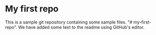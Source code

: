 # My first repo

This is a sample git repository containing some sample files. "# my-first-repo". We have added some text to the readme using GitHub's editor.
